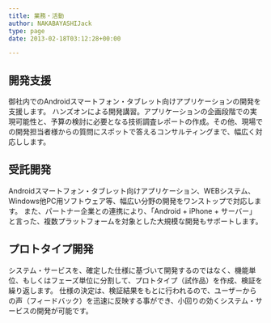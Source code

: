 ```yaml
---
title: 業務・活動
author: NAKABAYASHIJack
type: page
date: 2013-02-18T03:12:28+00:00

---
```

## 開発支援

御社内でのAndroidスマートフォン・タブレット向けアプリケーションの開発を支援します。 ハンズオンによる開発講習。アプリケーションの企画段階での実現可能性と、予算の検討に必要となる技術調査レポートの作成。その他、現場での開発担当者様からの質問にスポットで答えるコンサルティングまで、幅広く対応しします。

## 受託開発

Androidスマートフォン・タブレット向けアプリケーション、WEBシステム、Windows他PC用ソフトウェア等、幅広い分野の開発をワンストップで対応します。 また、パートナー企業との連携により、「Android + iPhone + サーバー」と言った、複数プラットフォームを対象とした大規模な開発もサポートします。

## プロトタイプ開発

システム・サービスを、確定した仕様に基づいて開発するのではなく、機能単位、もしくはフェーズ単位に分割して、プロトタイプ（試作品）を作成、検証を繰り返します。 仕様の決定は、検証結果をもとに行われるので、ユーザーからの声（フィードバック）を迅速に反映する事ができ、小回りの効くシステム・サービスの開発が可能です。